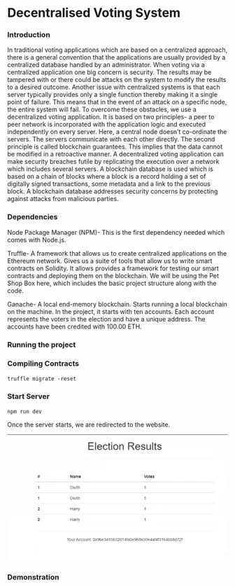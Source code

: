 # Decentralised Voting System


### Introduction

In traditional voting applications which are based on a centralized approach, there is a
general convention that the applications are usually provided by a centralized database
handled by an administrator. When voting via a centralized application one big concern
is security. The results may be tampered with or there could be attacks on the system to
modify the results to a desired outcome. Another issue with centralized systems is that
each server typically provides only a single function thereby making it a single point of
failure. This means that in the event of an attack on a specific node, the entire system
will fail.
To overcome these obstacles, we use a decentralized voting application. It is based on
two principles- a peer to peer network is incorporated with the application logic and
executed independently on every server. Here, a central node doesn’t co-ordinate the
servers. The servers communicate with each other directly. The second principle is
called blockchain guarantees. This implies that the data cannot be modified in a
retroactive manner. A decentralized voting application can make security breaches futile
by replicating the execution over a network which includes several servers.
A blockchain database is used which is based on a chain of blocks where a block is a
record holding a set of digitally signed transactions, some metadata and a link to the
previous block. A blockchain database addresses security concerns by protecting against
attacks from malicious parties.

### Dependencies

Node Package Manager (NPM)- This is the first dependency needed which comes with Node.js.

Truffle- A framework that allows us to create centralized applications on the Ethereum network. Gives us a suite of tools that allow us to write smart contracts on Solidity. It allows provides a framework for testing our smart contracts and deploying them on the blockchain. We will be using the Pet Shop Box here, which includes the basic project
structure along with the code.

Ganache- A local end-memory blockchain. Starts running a local blockchain on the machine. In the project, it starts with ten accounts. Each account represents the voters in the election and have a unique address. The accounts have been credited with 100.00 ETH.

### Running the project

### Compiling Contracts

    truffle migrate -reset

### Start Server

    npm run dev

Once the server starts, we are redirected to the website.

![alt text](Webpage.png "Image")

### Demonstration

